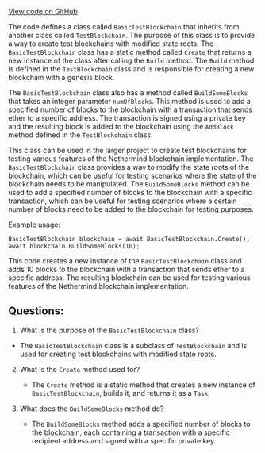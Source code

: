 [View code on GitHub](https://github.com/nethermindeth/nethermind/Nethermind.Core.Test/Blockchain/BasicTestBlockchain.cs)

The code defines a class called `BasicTestBlockchain` that inherits from another class called `TestBlockchain`. The purpose of this class is to provide a way to create test blockchains with modified state roots. The `BasicTestBlockchain` class has a static method called `Create` that returns a new instance of the class after calling the `Build` method. The `Build` method is defined in the `TestBlockchain` class and is responsible for creating a new blockchain with a genesis block.

The `BasicTestBlockchain` class also has a method called `BuildSomeBlocks` that takes an integer parameter `numOfBlocks`. This method is used to add a specified number of blocks to the blockchain with a transaction that sends ether to a specific address. The transaction is signed using a private key and the resulting block is added to the blockchain using the `AddBlock` method defined in the `TestBlockchain` class.

This class can be used in the larger project to create test blockchains for testing various features of the Nethermind blockchain implementation. The `BasicTestBlockchain` class provides a way to modify the state roots of the blockchain, which can be useful for testing scenarios where the state of the blockchain needs to be manipulated. The `BuildSomeBlocks` method can be used to add a specified number of blocks to the blockchain with a specific transaction, which can be useful for testing scenarios where a certain number of blocks need to be added to the blockchain for testing purposes.

Example usage:

```
BasicTestBlockchain blockchain = await BasicTestBlockchain.Create();
await blockchain.BuildSomeBlocks(10);
```

This code creates a new instance of the `BasicTestBlockchain` class and adds 10 blocks to the blockchain with a transaction that sends ether to a specific address. The resulting blockchain can be used for testing various features of the Nethermind blockchain implementation.
## Questions: 
 1. What is the purpose of the `BasicTestBlockchain` class?
   - The `BasicTestBlockchain` class is a subclass of `TestBlockchain` and is used for creating test blockchains with modified state roots.

2. What is the `Create` method used for?
   - The `Create` method is a static method that creates a new instance of `BasicTestBlockchain`, builds it, and returns it as a `Task`.

3. What does the `BuildSomeBlocks` method do?
   - The `BuildSomeBlocks` method adds a specified number of blocks to the blockchain, each containing a transaction with a specific recipient address and signed with a specific private key.